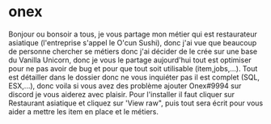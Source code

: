 # onex
Bonjour ou bonsoir a tous, je vous partage mon métier qui est restaurateur asiatique (l'entreprise s'appel le O'cun Sushi), donc j'ai vue que beaucoup de personne chercher se métiers donc j'ai décider de le crée sur une base du Vanilla Unicorn, donc je vous le partage aujourd'hui tout est optimiser pour ne pas avoir de bug et pour que tout soit utilisable (item,jobs,...). Tout est détailler dans le dossier donc ne vous inquiéter pas il est complet (SQL, ESX,...), donc voila si vous avez des problème ajouter Onex#9994 sur discord je vous aiderez avec plaisir. Pour l'installer il faut cliquer sur Restaurant asiatique et cliquez sur 'View raw", puis tout sera écrit pour vous aider a mettre les item en place et le métiers.

